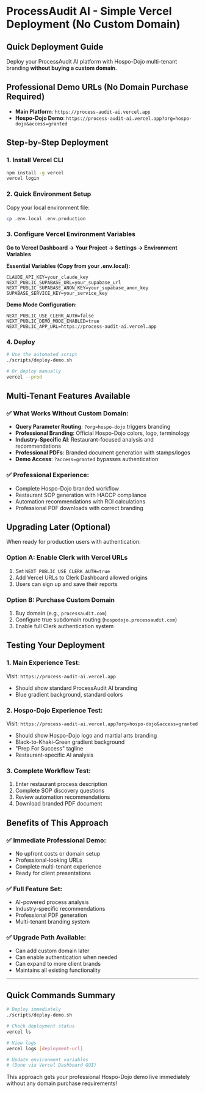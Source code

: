 # ProcessAudit AI - Simple Vercel Deployment (No Custom Domain)

## Quick Deployment Guide

Deploy your ProcessAudit AI platform with Hospo-Dojo multi-tenant branding **without buying a custom domain**.

## Professional Demo URLs (No Domain Purchase Required)

- **Main Platform**: `https://process-audit-ai.vercel.app`  
- **Hospo-Dojo Demo**: `https://process-audit-ai.vercel.app?org=hospo-dojo&access=granted`

## Step-by-Step Deployment

### 1. Install Vercel CLI
```bash
npm install -g vercel
vercel login
```

### 2. Quick Environment Setup

Copy your local environment file:
```bash
cp .env.local .env.production
```

### 3. Configure Vercel Environment Variables

**Go to Vercel Dashboard → Your Project → Settings → Environment Variables**

**Essential Variables (Copy from your .env.local):**
```
CLAUDE_API_KEY=your_claude_key
NEXT_PUBLIC_SUPABASE_URL=your_supabase_url  
NEXT_PUBLIC_SUPABASE_ANON_KEY=your_supabase_anon_key
SUPABASE_SERVICE_KEY=your_service_key
```

**Demo Mode Configuration:**
```
NEXT_PUBLIC_USE_CLERK_AUTH=false
NEXT_PUBLIC_DEMO_MODE_ENABLED=true
NEXT_PUBLIC_APP_URL=https://process-audit-ai.vercel.app
```

### 4. Deploy
```bash
# Use the automated script
./scripts/deploy-demo.sh

# Or deploy manually
vercel --prod
```

## Multi-Tenant Features Available

### ✅ What Works Without Custom Domain:
- **Query Parameter Routing**: `?org=hospo-dojo` triggers branding
- **Professional Branding**: Official Hospo-Dojo colors, logo, terminology
- **Industry-Specific AI**: Restaurant-focused analysis and recommendations  
- **Professional PDFs**: Branded document generation with stamps/logos
- **Demo Access**: `?access=granted` bypasses authentication

### ✅ Professional Experience:
- Complete Hospo-Dojo branded workflow
- Restaurant SOP generation with HACCP compliance
- Automation recommendations with ROI calculations
- Professional PDF downloads with correct branding

## Upgrading Later (Optional)

When ready for production users with authentication:

### Option A: Enable Clerk with Vercel URLs
1. Set `NEXT_PUBLIC_USE_CLERK_AUTH=true`
2. Add Vercel URLs to Clerk Dashboard allowed origins
3. Users can sign up and save their reports

### Option B: Purchase Custom Domain
1. Buy domain (e.g., `processaudit.com`)
2. Configure true subdomain routing (`hospodojo.processaudit.com`)
3. Enable full Clerk authentication system

## Testing Your Deployment

### 1. Main Experience Test:
Visit: `https://process-audit-ai.vercel.app`
- Should show standard ProcessAudit AI branding
- Blue gradient background, standard colors

### 2. Hospo-Dojo Experience Test:  
Visit: `https://process-audit-ai.vercel.app?org=hospo-dojo&access=granted`
- Should show Hospo-Dojo logo and martial arts branding
- Black-to-Khaki-Green gradient background
- "Prep For Success" tagline
- Restaurant-specific AI analysis

### 3. Complete Workflow Test:
1. Enter restaurant process description
2. Complete SOP discovery questions  
3. Review automation recommendations
4. Download branded PDF document

## Benefits of This Approach

### ✅ **Immediate Professional Demo:**
- No upfront costs or domain setup
- Professional-looking URLs
- Complete multi-tenant experience
- Ready for client presentations

### ✅ **Full Feature Set:**
- AI-powered process analysis
- Industry-specific recommendations
- Professional PDF generation
- Multi-tenant branding system

### ✅ **Upgrade Path Available:**
- Can add custom domain later
- Can enable authentication when needed
- Can expand to more client brands
- Maintains all existing functionality

---

## Quick Commands Summary

```bash
# Deploy immediately  
./scripts/deploy-demo.sh

# Check deployment status
vercel ls

# View logs
vercel logs [deployment-url]

# Update environment variables
# (Done via Vercel Dashboard GUI)
```

This approach gets your professional Hospo-Dojo demo live immediately without any domain purchase requirements!